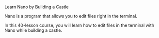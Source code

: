 Learn Nano by Building a Castle

Nano is a program that allows you to edit files right in the terminal.

In this 40-lesson course, you will learn how to edit files in the terminal with Nano while building a castle.
